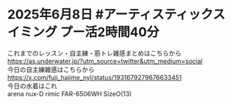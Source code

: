 # 2025年6月8日 #アーティスティックスイミング プー活2時間40分
これまでのレッスン・自主練・筋トレ雑感まとめはこちらから  
https://as.underwater.jp/?utm_source=twitter&utm_medium=social  
今日の自主練雑感はこちらから  
https://x.com/fuji_hajime_nyl/status/1931679279676633451  
今日の水着はこれ  
arena nux-D rimic FAR-6506WH SizeO(13)